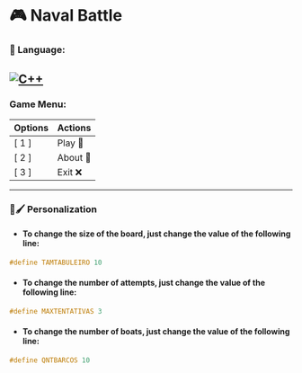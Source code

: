# 🎮 Naval Battle
 
### 🚀 Language: 
[![C++](https://img.shields.io/badge/-C++-0E0E0F?style=flat&logo=C++)](https://github.com/LucasLima337)
---

### Game Menu:
Options   | Actions
--------- | ------
[ 1 ] | Play 👦
[ 2 ] | About 📖
[ 3 ] | Exit ❌
---

### 🎨🖌 Personalization
* #### To change the size of the board, just change the value of the following line:
```c++
#define TAMTABULEIRO 10
```
* #### To change the number of attempts, just change the value of the following line:
```c++
#define MAXTENTATIVAS 3
```
* #### To change the number of boats, just change the value of the following line:
```c++
#define QNTBARCOS 10
```
